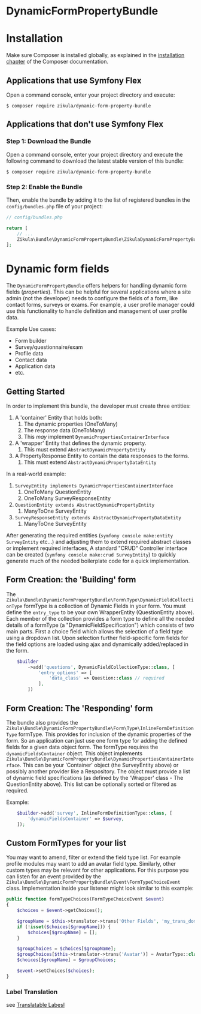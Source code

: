 DynamicFormPropertyBundle
=========================

Installation
============

Make sure Composer is installed globally, as explained in the
[installation chapter](https://getcomposer.org/doc/00-intro.md)
of the Composer documentation.

Applications that use Symfony Flex
----------------------------------

Open a command console, enter your project directory and execute:

```console
$ composer require zikula/dynamic-form-property-bundle
```

Applications that don't use Symfony Flex
----------------------------------------

### Step 1: Download the Bundle

Open a command console, enter your project directory and execute the
following command to download the latest stable version of this bundle:

```console
$ composer require zikula/dynamic-form-property-bundle
```

### Step 2: Enable the Bundle

Then, enable the bundle by adding it to the list of registered bundles
in the `config/bundles.php` file of your project:

```php
// config/bundles.php

return [
    // ...
    Zikula\Bundle\DynamicFormPropertyBundle\ZikulaDynamicFormPropertyBundle::class => ['all' => true],
];
```

Dynamic form fields
===================

The `DynamicFormPropertyBundle` offers helpers for handling dynamic form fields (*properties*).
This can be helpful for several applications where a site admin (not the developer) needs to configure the fields of a 
form, like contact forms, surveys or exams. For example, a user profile manager could use this functionality to
handle definition and management of user profile data.

Example Use cases:
 - Form builder
 - Survey/questionnaire/exam
 - Profile data
 - Contact data
 - Application data
 - etc.

Getting Started
---------------

In order to implement this bundle, the developer must create three entities:

1. A 'container' Entity that holds both:
   1. The dynamic properties (OneToMany)
   2. The response data (OneToMany)
   3. This _may_ implement `DynamicPropertiesContainerInterface`
2. A 'wrapper' Entity that defines the dynamic property.
   1. This must extend `AbstractDynamicPropertyEntity`
3. A PropertyResponse Entity to contain the data responses to the forms.
   1. This must extend `AbstractDynamicPropertyDataEntity`

In a real-world example:
1. `SurveyEntity implements DynamicPropertiesContainerInterface`
   1. OneToMany QuestionEntity
   2. OneToMany SurveyResponseEntity
2. `QuestionEntity extends AbstractDynamicPropertyEntity`
   1. ManyToOne SurveyEntity
3. `SurveyResponseEntity extends AbstractDynamicPropertyDataEntity`
   1. ManyToOne SurveyEntity

After generating the required entities (`symfony console make:entity SurveyEntity` etc...) and adjusting them to 
extend required abstract classes or implement required interfaces, A standard "CRUD" Controller interface can be 
created (`symfony console make:crud SurveyEntity`) to quickly generate much of the needed boilerplate code for a
quick implementation. 

Form Creation: the 'Building' form
----------------------------------

The `Zikula\Bundle\DynamicFormPropertyBundle\Form\Type\DynamicFieldCollectionType` formType is a collection of 
Dynamic Fields in your form. You must define the `entry_type` to be your own WrapperEntity (QuestionEntity above).
Each member of the collection provides a form type to define all the needed details of a formType
(a "DynamicFieldSpecification") which consists of two main parts. First a choice field which allows the
selection of a field type using a dropdown list. Upon selection further field-specific form fields for the field options
are loaded using ajax and dynamically added/replaced in the form. 

```php
    $builder
        ->add('questions', DynamicFieldCollectionType::class, [
            'entry_options' => [
                'data_class' => Question::class // required
            ],
        ])
```

Form Creation: The 'Responding' form
------------------------------------

The bundle also provides the `Zikula\Bundle\DynamicFormPropertyBundle\Form\Type\InlineFormDefinitionType` formType.
This provides for inclusion of the dynamic properties of the form. So an application can just use one
form type for adding the defined fields for a given data object form. The formType requires the `dynamicFieldsContainer`
object. This object implements `Zikula\Bundle\DynamicFormPropertyBundle\DynamicPropertiesContainerInterface`. This can
be your 'Container' object (the SurveyEntity above) or possibly another provider like a Respository. The object must
provide a list of dynamic field specifications (as defined by the 'Wrapper' class - The QuestionEntity above). This list
can be optionally sorted or filtered as required.

Example:

```php
    $builder->add('survey', InlineFormDefinitionType::class, [
        'dynamicFieldsContainer' => $survey,
    ]);
```


Custom FormTypes for your list
------------------------------

You may want to amend, filter or extend the field type list. For example profile modules may want
to add an avatar field type. Similarly, other custom types may be relevant for other applications.
For this purpose you can listen for an event provided by the
`Zikula\Bundle\DynamicFormPropertyBundle\Event\FormTypeChoiceEvent` class.
Implementation inside your listener might look similar to this example:

```php
public function formTypeChoices(FormTypeChoiceEvent $event)
{
    $choices = $event->getChoices();

    $groupName = $this->translator->trans('Other Fields', 'my_trans_domain');
    if (!isset($choices[$groupName])) {
        $choices[$groupName] = [];
    }

    $groupChoices = $choices[$groupName];
    $groupChoices[$this->translator->trans('Avatar')] = AvatarType::class;
    $choices[$groupName] = $groupChoices;

    $event->setChoices($choices);
}
```

### Label Translation

see [Translatable Labesl](docs/translatable_labels.md)